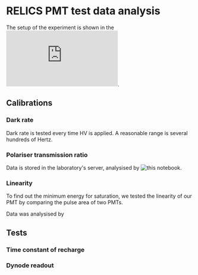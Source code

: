 # RELICS PMT test data analysis

The setup of the experiment is shown in the 
![box diagram](https://github.com/Chocolirz/RELICS_PMT_Data_Analysis/blob/main/img/experiment_setup.pdf).

## Calibrations
### Dark rate
Dark rate is tested every time HV is applied. A reasonable range is several hundreds of Hertz. 

### Polariser transmission ratio
Data is stored in the laboratory's server, analysised by ![this notebook](https://github.com/Chocolirz/RELICS_PMT_Data_Analysis/blob/main/PolariserCheck/check_readout.ipynb).

### Linearity
To find out the minimum energy for saturation, we tested the linearity of our PMT by comparing the pulse area of two PMTs. 

Data was analysised by 
## Tests
### Time constant of recharge
### Dynode readout